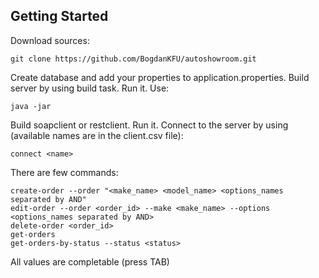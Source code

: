## Getting Started

Download sources:
```
git clone https://github.com/BogdanKFU/autoshowroom.git
```
Create database and add your properties to application.properties.
Build server by using build task. Run it. Use:
```
java -jar
```
Build soapclient or restclient. Run it.
Connect to the server by using (available names are in the client.csv file):
```
connect <name>
```
There are few commands:
```
create-order --order "<make_name> <model_name> <options_names separated by AND"
edit-order --order <order_id> --make <make_name> --options <options_names separated by AND>
delete-order <order_id>
get-orders
get-orders-by-status --status <status>
```
All values are completable (press TAB)
